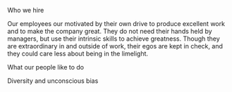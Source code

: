 Who we hire

Our employees our motivated by their own drive to produce excellent work and to make the company great. They do not need their hands held by managers, but use their intrinsic skills to achieve greatness. Though they are extraordinary in and outside of work, their egos are kept in check, and they could care less about being in the limelight. 

What our people like to do 

Diversity and unconscious bias 
